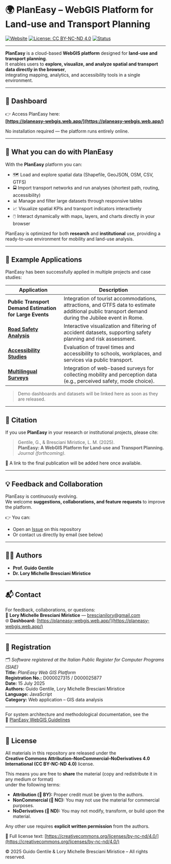 # 🌍 PlanEasy – WebGIS Platform for Land-use and Transport Planning

[![Website](https://img.shields.io/badge/Dashboard-Live-brightgreen)](https://planeasy-webgis.web.app/)
[![License: CC BY-NC-ND 4.0](https://img.shields.io/badge/License-CC--BY--NC--ND%204.0-lightgrey.svg)](https://creativecommons.org/licenses/by-nc-nd/4.0/)
[![Status](https://img.shields.io/badge/Status-Active-success)](#)

---

**PlanEasy** is a cloud-based **WebGIS platform** designed for **land-use and transport planning**.  
It enables users to **explore, visualize, and analyze spatial and transport data directly in the browser**,  
integrating mapping, analytics, and accessibility tools in a single environment.

---

## 🔗 Dashboard

👉 Access PlanEasy here:  
**[https://planeasy-webgis.web.app/](https://planeasy-webgis.web.app/)**  

No installation required — the platform runs entirely online.

---

## 🧭 What you can do with PlanEasy

With the **PlanEasy** platform you can:

- 🗺️ Load and explore spatial data (Shapefile, GeoJSON, OSM, CSV, GTFS)  
- 🚍 Import transport networks and run analyses (shortest path, routing, accessibility)  
- 📊 Manage and filter large datasets through responsive tables  
- 📈 Visualize spatial KPIs and transport indicators interactively  
- 🖱️ Interact dynamically with maps, layers, and charts directly in your browser  

PlanEasy is optimized for both **research** and **institutional** use, providing a ready-to-use environment for mobility and land-use analysis.

---

## 🧪 Example Applications

PlanEasy has been successfully applied in multiple projects and case studies:

| Application | Description |
|--------------|--------------|
| **Public Transport Demand Estimation for Large Events** | Integration of tourist accommodations, attractions, and GTFS data to estimate additional public transport demand during the Jubilee event in Rome. |
| **[Road Safety Analysis](https://road-safety.wemolab.eu/)** | Interactive visualization and filtering of accident datasets, supporting safety planning and risk assessment. |
| **[Accessibility Studies](https://reachability.wemolab.eu/)** | Evaluation of travel times and accessibility to schools, workplaces, and services via public transport. |
| **[Multilingual Surveys](https://questionnaire-builder.wemolab.eu/)** | Integration of web-based surveys for collecting mobility and perception data (e.g., perceived safety, mode choice). |

> Demo dashboards and datasets will be linked here as soon as they are released.

---

## 📖 Citation

If you use **PlanEasy** in your research or institutional projects, please cite:

> Gentile, G., & Bresciani Miristice, L. M. (2025).  
> **PlanEasy: A WebGIS Platform for Land-use and Transport Planning.**  
> *Journal (forthcoming).*  

📌 A link to the final publication will be added here once available.

---

## 💡 Feedback and Collaboration

PlanEasy is continuously evolving.  
We welcome **suggestions, collaborations, and feature requests** to improve the platform.

👉 You can:
- Open an [Issue](../../issues) on this repository  
- Or contact us directly by email (see below)

---

## 👩‍🔬 Authors

- **Prof. Guido Gentile**  
- **Dr. Lory Michelle Bresciani Miristice**

---

## 📬 Contact

For feedback, collaborations, or questions:  
📧 **Lory Michelle Bresciani Miristice** — [brescianilory@gmail.com](mailto:brescianilory@gmail.com)  
🌐 **Dashboard:** [https://planeasy-webgis.web.app/](https://planeasy-webgis.web.app/)

---

## 🧾 Registration

🗂️ *Software registered at the Italian Public Register for Computer Programs (SIAE)*  
**Title:** *PlanEasy Web GIS Platform*  
**Registration No.:** D000027315 / D000025877  
**Date:** 15 July 2025  
**Authors:** Guido Gentile, Lory Michelle Bresciani Miristice  
**Language:** JavaScript  
**Category:** Web application – GIS data analysis

---

For system architecture and methodological documentation, see the  
📘 [PlanEasy WebGIS Guidelines](https://github.com/planeasy-webgis/planeasy-guidelines)

---

## 🔖 License

All materials in this repository are released under the  
**Creative Commons Attribution–NonCommercial–NoDerivatives 4.0 International (CC BY-NC-ND 4.0)** license.

This means you are free to **share** the material (copy and redistribute it in any medium or format)  
under the following terms:

- **Attribution (📘 BY):** Proper credit must be given to the authors.  
- **NonCommercial (💼 NC):** You may not use the material for commercial purposes.  
- **NoDerivatives (🧱 ND):** You may not modify, transform, or build upon the material.  

Any other use requires **explicit written permission** from the authors.

📄 Full license text: [https://creativecommons.org/licenses/by-nc-nd/4.0/](https://creativecommons.org/licenses/by-nc-nd/4.0/)

© 2025 Guido Gentile & Lory Michelle Bresciani Miristice – All rights reserved.
